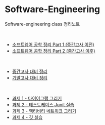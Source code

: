 # Software-Engineering
Software-engineering class 정리노트

<br/>

* [소프트웨어 공학 정리 Part 1 (중간고사 이전)](./소프트웨어공학.md)
* [소프트웨어 공학 정리 Part 2 (중간고사 이후)](./소프트웨어공학2.md)

<br/>

* [중간고사 대비 정리](./소프트웨어공학_중간고사_대비정리.md)
* [기말고사 대비 정리](./소프트웨어공학_기말고사_대비정리.md)

<br/>

* [과제 1 - 다이어그램 그리기](./homework/se0407_박상민.mdj)
* [과제 2 - 테스트케이스 Junit 실습](./homework/se0510_박상민)
* [과제 3 - 액티비티 네트워크 그리기](./homework/se0609_박상민.md)
* [과제 4 - 깃 실습](https://github.com/sanggoe/MyGit)
